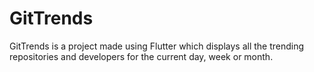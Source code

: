 # GitTrends
GitTrends is a project made using Flutter which displays all the trending repositories and developers for the current day, week or month.
